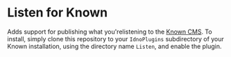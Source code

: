Listen for Known
==================

Adds support for publishing what you'relistening to the [Known
CMS](http://withknown.com). To install, simply clone this repository to your
`IdnoPlugins` subdirectory of your Known installation, using the directory name
`Listen`, and enable the plugin.


